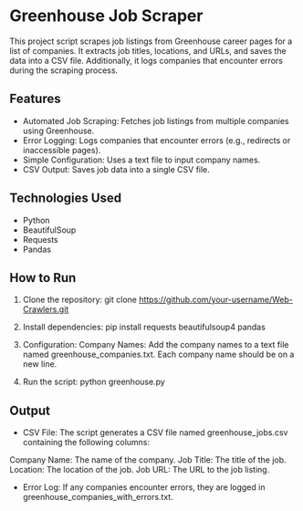 # Greenhouse Job Scraper

This project script scrapes job listings from Greenhouse career pages for a list of companies. It extracts job titles, locations, and URLs, and saves the data into a CSV file. Additionally, it logs companies that encounter errors during the scraping process.

## Features
- Automated Job Scraping: Fetches job listings from multiple companies using Greenhouse.
- Error Logging: Logs companies that encounter errors (e.g., redirects or inaccessible pages).
- Simple Configuration: Uses a text file to input company names.
- CSV Output: Saves job data into a single CSV file.

## Technologies Used
- Python
- BeautifulSoup
- Requests
- Pandas

## How to Run
1. Clone the repository:
   git clone https://github.com/your-username/Web-Crawlers.git

2. Install dependencies:
    pip install requests beautifulsoup4 pandas

3. Configuration:
   Company Names: Add the company names to a text file named greenhouse_companies.txt. Each company name should be on a new line.

4. Run the script:
    python greenhouse.py

## Output
- CSV File: The script generates a CSV file named greenhouse_jobs.csv containing the following columns:

Company Name: The name of the company.
Job Title: The title of the job.
Location: The location of the job.
Job URL: The URL to the job listing.

- Error Log: If any companies encounter errors, they are logged in greenhouse_companies_with_errors.txt.
